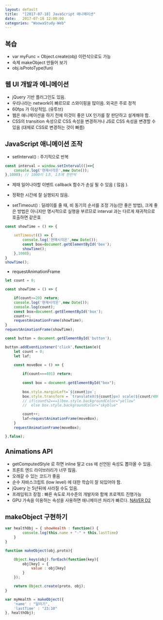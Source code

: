 ```yaml
---
layout: default
title:  "[2017-07-18] JavaScript 애니메이션"
date:   2017-07-18 12:00:00
categories: "WoowaStudy-Web"
---
```



## 복습
* var myFunc = Object.create(obj) 이런식으로도 가능
* 숙제 makeObject 만들어 보기
* obj.isProtoType(fun)

## 웹 UI 개발과 에니메이션
* jQuery 기반 플러그인도 있음.
* 우리나라는 network이 빠르므로 스와이핑을 많이씀. 외국은 주로 정적
* 60fps 가 이상적임. (유투브)
* 웹은 애니메이션을 하기 전에 이것이 좋은 UX 인가를 잘 판단하고 설계해야 함.
* CSS의 transition 속성으로 CSS 속성을 변경하거나 JS로 CSS 속성을 변경할 수 있음 (대체로 CSS로 변경하는 것이 빠름) 

## JavaScript 애니메이션 조작 
* setInterval() : 주기적으로 반복

```javascript
const interval = window.setInterval(()=>{
	console.log('현재시각은',new Date());
},1000); // 1000이 1초, 1초에 한번씩
```

* 제때 일어나야할 이벤트 callback 함수가 손실 될 수 있음 ( 많음 ).
* 정확한 시간에 잘 실행되지 않음.

* setTimeout() : 딜레이를 줄 때, 비 동기의 순서를 조정 가능(안 좋은 방법), 크게 좋은 방법은 아니지만 명시적으로 실행을 부르므로 interval 과는 다르게 재귀적으로 호출하면 같은효

```javascript
const showTime = () => {

	setTimeout(() => {
		console.log('현재시각은',new Date());
		const box=document.getElementById('box');
		showTime();
	},1000);	
}
showTime();
```

* requestAnimationFrame

```javascript
let count = 0;

const showTime = () => {

	if(count>=20) return;
	console.log('현재시각은',new Date());
	console.log(count);
	const box=document.getElementById('box');
	count++;
	requestAnimationFrame(showTime);
}
requestAnimationFrame(showTime);
```

```javascript
const button = document.getElementById('button');

button.addEventListener('click',function(e){
	let count = 0;
	let laf;

	const moveBox = () => {
		
		if(count===401) return;
		
		const box = document.getElementById("box");
		
		box.style.marginLeft=`${count}px`;
		box.style.transform = `translateX(${count}px) scale(${count/400}) rotate(${(count/400)*3600*5}deg)`;
		// if(count%2===1)box.style.backgroundColor="yellow"
		// 	else box.style.backgroundColor="skyblue"

		count++;
		laf=requestAnimationFrame(moveBox);
	}
	requestAnimationFrame(moveBox);

},false);
```

## Animations API
* getComputedStyle 로 하면 inline 말고 css 에 선언된 속성도 뽑아올 수 있음.
* 프론트 엔드 라이브러리가 너무 많음.
* 오래갈 수 있는 코드가 좋음
* 순수 자바스크립트 (low level) 에 대한 학습이 잘 되있어야 함.
* jQuery 는 5년뒤에 사라질 수도 있음.
* 프레임워크 장점 : 빠른 속도로 저수준의 개발자와 함께 프로젝트 진행가능
* GPU 가속을 이용하는 속성을 사용하면 애니메이션 처리가 빠르다.
 [NAVER D2](http://d2.naver.com/helloworld/2061385)


## makeObject 구현하기

```javascript
var healthObj = { showHealth : function() {
		console.log(this.name + "-" + this.lastTime)  
 	}
}

function makeObject(obj,proto){

	Object.keys(obj).forEach(function(key){ 
		obj[key] = {
			value : obj[key]
		}
    });

	return Object.create(proto, obj);
}

var myHealth = makeObject({
	'name' : "달리기",
	'lastTime' : "23:10"
}, healthObj);
```
